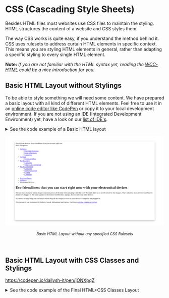 # CSS (Cascading Style Sheets)

Besides HTML files most websites use CSS files to maintain the styling.
HTML structures the content of a website and CSS styles them.

The way CSS works is quite easy, if you understand the method behind it.
CSS uses rulesets to address curtain HTML elements in specific context.
This means you are styling HTML elements in general, rather than adapting a specific styling to every single HTML element.

**Note:** *If you are not familiar with the HTML syntax yet, reading the [WCC-HTML](./../WCC-HTML) could be a nice introduction for you.*

## Basic HTML Layout without Stylings

To be able to style something we will need some content.
We have prepared a basic layout with all kind of different HTML elements.
Feel free to use it in an [online code editor like CodePen](https://codepen.io/dailysh-it/pen/gOYZXQX) or copy it to your local development environment.
If you are not using an IDE (Integrated Development Environment) yet, have a look on our [list of IDE's](WCC-Glossary#ide-integrated-development-environment).

<details>
  <summary>See the code example of a Basic HTML layout</summary>
    
  ```html
  <!DOCTYPE html>
  <html>

    <!-- Machine readable information comes here -->
    <head>
      <title>Eco-friendliness that you can start right now</title>
    </head>

    <!-- Displayed content in the browser -->
    <body>

      <!-- Title of your website -->
      <header>
        <span>Electronical devices</span> · Eco-friendliness that you can start right now
      </header>
    
      <div>
        <!-- Navigation through your Website -->
        <section>
          <!-- Title of the Navigation -->
          <header>
            Main Navigation
          </header>
          <nav>
            <!-- Link list of all Navigation Points -->
            <ul>
              <li>
                <a href="#">At Home</a>
                <!-- Sub Navigation -->
                <ul>
                  <li>
                    <a href="#">Electronical devices</a>
                  </li>
                  <li>
                    <a href="#">Food & Beverage</a>
                  </li>
                  <li>
                    <a href="#">Cosmetics</a>
                  </li>
                </ul>
              </li>
              <li>
                <a href="#">At Work</a>
                <!-- Sub Navigation -->
                <ul>
                  <li>
                    <a href="#">Paperless Office</a>
                  </li>
                </ul>
              </li>
              <li>
                <a href="#">For Traveling</a>
                <!-- Sub Navigation -->
                <ul>
                  <li>
                    <a href="#">Carsharing</a>
                  </li>
                  <li>
                    <a href="#">Vehicles in Comparison</a>
                  </li>
                </ul>
              </li>
              <li>
                <a href="#">For Transportation</a>
                <!-- Sub Navigation -->
                <ul>
                  <li>
                    <a href="#">Carsharing</a>
                  </li>
                  <li>
                    <a href="#">Railways & Train</a>
                  </li>
                  <li>
                    <a href="#">Cycling</a>
                  </li>
                  <li>
                    <a href="#">E-Mobility</a>
                  </li>
                </ul>
              </li>
            </ul>
          </nav>
        </section>

        <main>

          <nav>
            <ul>
              <li>
                <a href="#">Eco-friendliness</a>
              </li>
              <li>
                <a href="#">At Home</a>
              </li>
              <li>Electronical devices</li>
            </ul>
          </nav>

          <h1>Eco-friendliness that you can start right now with your electronical devices</h1>
          <p>
            Did you know that your phone charger consumes power all the time when you plug it into the wall?
            Normally there is no on/off switch for the chargers.
            That's why they draw power even when the phone isn't plugged in.
            The same applies to electronical toothbrushes, laptops, shavers and many other devices.
          </p>
          <p>
            So, there is an easy thing you can keep in mind: Plug off the charger, as soon as your device is charged or not plugged in.
          </p>
          <footer>
            This document was maintained by Andrew, Sawah, Mohammad and Larissa.
            Feel free to <a href="#">edit the content on GitHub</a>.
          </footer>

        </main>
      </div>

    </body>
  </html>
  ```
</details>

![Basic HTML Layout without any specified CSS Rulesets](./css-basic-layout.png)
<div align="center">
  <small><i>Basic HTML Layout without any specified CSS Rulesets</i></small>
</div>
<br><br>

## Basic HTML Layout with CSS Classes and Stylings

https://codepen.io/dailysh-it/pen/jONXpqZ

<details>
  <summary>See the code example of the Final HTML+CSS Classes Layout</summary>
    
  ```html
  <!DOCTYPE html>
  <html>
    <head>
      <title>Eco-friendliness that you can start right now</title>
    </head>
    <body>
      <header>
        <span>Electronical devices</span> · Eco-friendliness that you can start right now
      </header>
      <section>
        <header>
          Main Navigation
        </header>
        <nav>
          <ul>
            <li>
              <a href="#">At Home</a>
              <ul>
                <li>
                  <a href="#">Electronical devices</a>
                </li>
                <li>
                  <a href="#">Food & Beverage</a>
                </li>
                 <li>
                  <a href="#">Cosmetics</a>
                </li>
              </ul>
            </li>
            <li>
              <a href="#">At Work</a>
              <ul>
                <li>
                  <a href="#">Paperless Office</a>
                </li>
              </ul>
            </li>
            <li>
              <a href="#">For Traveling</a>
              <ul>
                <li>
                  <a href="#">Carsharing</a>
                </li>
                <li>
                  <a href="#">Vehicles in Comparison</a>
                </li>
              </ul>
            </li>
            <li>
              <a href="#">For Transportation</a>
              <ul>
                <li>
                  <a href="#">Carsharing</a>
                </li>
                <li>
                  <a href="#">Railways & Train</a>
                </li>
                <li>
                  <a href="#">Cycling</a>
                </li>
                <li>
                  <a href="#">E-Mobility</a>
                </li>
              </ul>
            </li>
          </ul>
        </nav>
      </section>

      <main>

        <nav>
          <ul>
            <li>
              <a href="#">Eco-friendliness</a>
            </li>
            <li>
              <a href="#">At Home</a>
            </li>
            <li>Electronical devices</li>
          </ul>
        </nav>

        <h1>Eco-friendliness that you can start right now with your electronical devices</h1>
        <p>
          Did you know that your phone charger consumes power all the time when you plug it into the wall?
          Normally there is no on/off switch for the chargers.
          That's why they draw power even when the phone isn't plugged in.
          The same applies to electronical toothbrushes, laptops, shavers and many other devices.
        </p>
        <p>
          So, there is an easy thing you can keep in mind: Plug off the charger, as soon as your device is charged or not plugged in.
        </p>
        <footer>
          This document was maintained by Andrew, Sawah, Mohammad and Larissa.
          Feel free to <a href="#">edit the content on GitHub</a>.
        </footer>

      </main>

    </body>
  </html>
  ```
</details>
